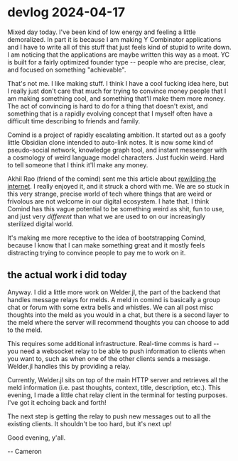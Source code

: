 # devlog 2024-04-17

Mixed day today. I've been kind of low energy and feeling a little demoralized.
In part it is because I am making Y Combinator applications and I have to write
all of this stuff that just feels kind of stupid to write down. I am noticing
that the applications are maybe written this way as a moat. YC is built for a 
fairly optimized founder type -- people who are precise, clear, and focused
on something "achievable". 

That's not me. I like making stuff. I think I have a cool fucking idea here,
but I really just don't care that much for trying to convince money people
that I am making something cool, and something that'll make them more money.
The act of convincing is hard to do for a thing that doesn't exist, and something
that is a rapidly evolving concept that I myself often have a difficult time
describing to friends and family.

Comind is a project of rapidly escalating ambition. It started out as a goofy
little Obsidian clone intended to auto-link notes. It is now some kind of 
pseudo-social network, knowledge graph tool, and instant messenger with 
a cosmology of weird language model characters. Just fuckin weird. Hard to
tell someone that I think it'll make any money.

Akhil Rao (friend of the comind) sent me this article about [rewilding
the internet](https://www.noemamag.com/we-need-to-rewild-the-internet/). I
really enjoyed it, and it struck a chord with me. We are so stuck in this
very strange, precise world of tech where things that are weird or frivolous 
are not welcome in our digital ecosystem. I hate that. I think Comind has this
vague potential to be something weird as shit, fun to use, and just very 
_different_ than what we are used to on our increasingly sterilized digital world.

It's making me more receptive to the idea of bootstrapping Comind,
because I know that I can make something great and it mostly feels distracting
trying to convince people to pay me to work on it.

## the actual work i did today

Anyway. I did a little more work on Welder.jl, the part of the backend that
handles message relays for melds. A meld in comind is basically a group chat
or forum with some extra bells and whistles. We can all post misc thoughts
into the meld as you would in a chat, but there is a second layer to the meld
where the server will recommend thoughts you can choose to add to the meld.

This requires some additional infrastructure. Real-time comms is hard -- you need
a websocket relay to be able to push information to clients when you want to,
such as when one of the other clients sends a message. Welder.jl handles this
by providing a relay. 

Currently, Welder.jl sits on top of the main HTTP server and retrieves
all the meld information (i.e. past thoughts, context, title, description, etc.).
This evening, I made a little chat relay client in the terminal for testing
purposes. I've got it echoing back and forth!

The next step is getting the relay to push new messages out to all the existing
clients. It shouldn't be too hard, but it's next up!

Good evening, y'all.

-- Cameron
